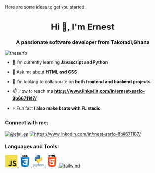 <!-- ### Hi there 👋 -->


<!-- **thesarfo/thesarfo** is a ✨ _special_ ✨ repository because its `README.md` (this file) appears on your GitHub profile.
 -->
Here are some ideas to get you started:
<h1 align="center">Hi 👋, I'm Ernest</h1>
<h3 align="center">A passionate software developer from Takoradi,Ghana</h3>

<p align="left"> <img src="https://komarev.com/ghpvc/?username=thesarfo&label=Profile%20views&color=0e75b6&style=flat" alt="thesarfo" /> </p>

- 🌱 I’m currently learning **Javascript and Python**

<!-- - 👨‍💻 All of my projects are available at [elikofi.herokuapp.com](elikofi.herokuapp.com) -->

- 💬 Ask me about **HTML and CSS**

- 👯 I’m looking to collaborate on **both frontend and backend projects**

- 📫 How to reach me **https://www.linkedin.com/in/ernest-sarfo-8b6671187/**

- ⚡ Fun fact **I also make beats with FL studio**

<h3 align="left">Connect with me:</h3>
<p align="left">
<a href="https://twitter.com/@fullstackernest" target="blank"><img align="center" src="https://raw.githubusercontent.com/rahuldkjain/github-profile-readme-generator/master/src/images/icons/Social/twitter.svg" alt="@elai_ea" height="30" width="40" /></a>
<a href="https://linkedin.com/in/https://www.linkedin.com/in/rnest-sarfo-8b6671187/" target="blank"><img align="center" src="https://raw.githubusercontent.com/rahuldkjain/github-profile-readme-generator/master/src/images/icons/Social/linked-in-alt.svg" alt="https://www.linkedin.com/in/rnest-sarfo-8b6671187/" height="30" width="40" /></a>
</p>

<h3 align="left">Languages and Tools:</h3>
<p align="left"> <a href="https://www.w3schools.com/cs/" target="_blank" rel="noreferrer"> <img src="https://raw.githubusercontent.com/devicons/devicon/master/icons/javascript/javascript-original.svg" alt="javascript" width="40" height="40"/> </a> <a href="https://www.w3schools.com/css/" target="_blank" rel="noreferrer"> <img src="https://raw.githubusercontent.com/devicons/devicon/master/icons/css3/css3-original-wordmark.svg" alt="css3" width="40" height="40"/> </a> <a href="https://python.com/" target="_blank" rel="noreferrer"> <img src="https://raw.githubusercontent.com/devicons/devicon/master/icons/python/python-original-wordmark.svg" alt="dotnet" width="40" height="40"/> </a> <a href="https://www.w3.org/html/" target="_blank" rel="noreferrer"> <img src="https://raw.githubusercontent.com/devicons/devicon/master/icons/html5/html5-original-wordmark.svg" alt="html5" width="40" height="40"/> </a> <a href="https://tailwindcss.com/" target="_blank" rel="noreferrer"> <img src="https://www.vectorlogo.zone/logos/tailwindcss/tailwindcss-icon.svg" alt="tailwind" width="40" height="40"/> </a> </p>

<!-- <p>&nbsp;<img align="center" src="https://github-readme-stats.vercel.app/api?username=thesarfo&show_icons=true&locale=en" alt="thesarfo" /></p>
 -->
<!-- <p><img align="center" src="https://github-readme-streak-stats.herokuapp.com/?user=elikofi&" alt="elikofi" /></p>
 -->

